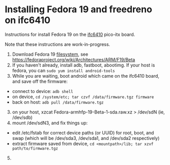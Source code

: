 # Installing Fedora 19 and freedreno on ifc6410

Instructions for install Fedora 19 on the [ifc6410](http://inforcecomputing.com/blog/?p=27) pico-itx board.

Note that these instructions are work-in-progress.

1. Download Fedora 19 [filesystem](https://dl.fedoraproject.org/pub/fedora-secondary/releases/test/19-Beta/Images/armhfp/Fedora-armhfp-19-Beta-1-sda.raw.xz), see https://fedoraproject.org/wiki/Architectures/ARM/F19/Beta
2. If you haven't already, install adb, fastboot, abootimg.  If your host is fedora, you can `sudo yum install android-tools`
2. While you are waiting, boot android which came on the ifc6410 board, and save off the firmware:
 * connect to device: `adb shell`
 * on device, `cd /system/etc; tar czvf /data/firmware.tgz firmware`
 * back on host: `adb pull /data/firmware.tgz`
3. on your host, xzcat Fedora-armhfp-19-Beta-1-sda.raw.xz > /dev/sdN  (ie, /dev/sdb)
4. mount /dev/sdN3, and fix things up:
 * edit <mountpath>/etc/fstab for correct device paths (or UUID) for root, boot, and swap (which will be /dev/sda3, /dev/sda1, and /dev/sda2 respectively)
 * extract firmware saved from device, `cd <mountpath>/lib; tar xzvf path/to/firmware.tgz`
5. 
